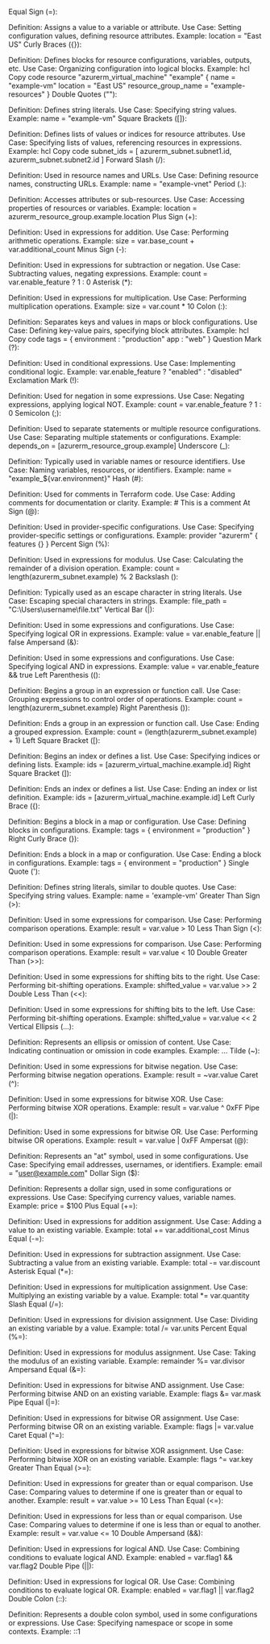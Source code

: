 Equal Sign (=):

Definition: Assigns a value to a variable or attribute.
Use Case: Setting configuration values, defining resource attributes.
Example: location = "East US"
Curly Braces ({}):

Definition: Defines blocks for resource configurations, variables, outputs, etc.
Use Case: Organizing configuration into logical blocks.
Example:
hcl
Copy code
resource "azurerm_virtual_machine" "example" {
  name                  = "example-vm"
  location              = "East US"
  resource_group_name   = "example-resources"
}
Double Quotes (""):

Definition: Defines string literals.
Use Case: Specifying string values.
Example: name = "example-vm"
Square Brackets ([]):

Definition: Defines lists of values or indices for resource attributes.
Use Case: Specifying lists of values, referencing resources in expressions.
Example:
hcl
Copy code
subnet_ids = [
  azurerm_subnet.subnet1.id,
  azurerm_subnet.subnet2.id
]
Forward Slash (/):

Definition: Used in resource names and URLs.
Use Case: Defining resource names, constructing URLs.
Example: name = "example-vnet"
Period (.):

Definition: Accesses attributes or sub-resources.
Use Case: Accessing properties of resources or variables.
Example: location = azurerm_resource_group.example.location
Plus Sign (+):

Definition: Used in expressions for addition.
Use Case: Performing arithmetic operations.
Example: size = var.base_count + var.additional_count
Minus Sign (-):

Definition: Used in expressions for subtraction or negation.
Use Case: Subtracting values, negating expressions.
Example: count = var.enable_feature ? 1 : 0
Asterisk (*):

Definition: Used in expressions for multiplication.
Use Case: Performing multiplication operations.
Example: size = var.count * 10
Colon (:):

Definition: Separates keys and values in maps or block configurations.
Use Case: Defining key-value pairs, specifying block attributes.
Example:
hcl
Copy code
tags = {
  environment : "production"
  app         : "web"
}
Question Mark (?):

Definition: Used in conditional expressions.
Use Case: Implementing conditional logic.
Example: var.enable_feature ? "enabled" : "disabled"
Exclamation Mark (!):

Definition: Used for negation in some expressions.
Use Case: Negating expressions, applying logical NOT.
Example: count = var.enable_feature ? 1 : 0
Semicolon (;):

Definition: Used to separate statements or multiple resource configurations.
Use Case: Separating multiple statements or configurations.
Example: depends_on = [azurerm_resource_group.example]
Underscore (_):

Definition: Typically used in variable names or resource identifiers.
Use Case: Naming variables, resources, or identifiers.
Example: name = "example_${var.environment}"
Hash (#):

Definition: Used for comments in Terraform code.
Use Case: Adding comments for documentation or clarity.
Example: # This is a comment
At Sign (@):

Definition: Used in provider-specific configurations.
Use Case: Specifying provider-specific settings or configurations.
Example: provider "azurerm" { features {} }
Percent Sign (%):

Definition: Used in expressions for modulus.
Use Case: Calculating the remainder of a division operation.
Example: count = length(azurerm_subnet.example) % 2
Backslash ():

Definition: Typically used as an escape character in string literals.
Use Case: Escaping special characters in strings.
Example: file_path = "C:\\Users\\username\\file.txt"
Vertical Bar (|):

Definition: Used in some expressions and configurations.
Use Case: Specifying logical OR in expressions.
Example: value = var.enable_feature || false
Ampersand (&):

Definition: Used in some expressions and configurations.
Use Case: Specifying logical AND in expressions.
Example: value = var.enable_feature && true
Left Parenthesis (():

Definition: Begins a group in an expression or function call.
Use Case: Grouping expressions to control order of operations.
Example: count = length(azurerm_subnet.example)
Right Parenthesis ()):

Definition: Ends a group in an expression or function call.
Use Case: Ending a grouped expression.
Example: count = (length(azurerm_subnet.example) + 1)
Left Square Bracket ([):

Definition: Begins an index or defines a list.
Use Case: Specifying indices or defining lists.
Example: ids = [azurerm_virtual_machine.example.id]
Right Square Bracket (]):

Definition: Ends an index or defines a list.
Use Case: Ending an index or list definition.
Example: ids = [azurerm_virtual_machine.example.id]
Left Curly Brace ({):

Definition: Begins a block in a map or configuration.
Use Case: Defining blocks in configurations.
Example: tags = { environment = "production" }
Right Curly Brace (}):

Definition: Ends a block in a map or configuration.
Use Case: Ending a block in configurations.
Example: tags = { environment = "production" }
Single Quote ('):

Definition: Defines string literals, similar to double quotes.
Use Case: Specifying string values.
Example: name = 'example-vm'
Greater Than Sign (>):

Definition: Used in some expressions for comparison.
Use Case: Performing comparison operations.
Example: result = var.value > 10
Less Than Sign (<):

Definition: Used in some expressions for comparison.
Use Case: Performing comparison operations.
Example: result = var.value < 10
Double Greater Than (>>):

Definition: Used in some expressions for shifting bits to the right.
Use Case: Performing bit-shifting operations.
Example: shifted_value = var.value >> 2
Double Less Than (<<):

Definition: Used in some expressions for shifting bits to the left.
Use Case: Performing bit-shifting operations.
Example: shifted_value = var.value << 2
Vertical Ellipsis (...):

Definition: Represents an ellipsis or omission of content.
Use Case: Indicating continuation or omission in code examples.
Example: ...
Tilde (~):

Definition: Used in some expressions for bitwise negation.
Use Case: Performing bitwise negation operations.
Example: result = ~var.value
Caret (^):

Definition: Used in some expressions for bitwise XOR.
Use Case: Performing bitwise XOR operations.
Example: result = var.value ^ 0xFF
Pipe (|):

Definition: Used in some expressions for bitwise OR.
Use Case: Performing bitwise OR operations.
Example: result = var.value | 0xFF
Ampersat (@):

Definition: Represents an "at" symbol, used in some configurations.
Use Case: Specifying email addresses, usernames, or identifiers.
Example: email = "user@example.com"
Dollar Sign ($):

Definition: Represents a dollar sign, used in some configurations or expressions.
Use Case: Specifying currency values, variable names.
Example: price = $100
Plus Equal (+=):

Definition: Used in expressions for addition assignment.
Use Case: Adding a value to an existing variable.
Example: total += var.additional_cost
Minus Equal (-=):

Definition: Used in expressions for subtraction assignment.
Use Case: Subtracting a value from an existing variable.
Example: total -= var.discount
Asterisk Equal (*=):

Definition: Used in expressions for multiplication assignment.
Use Case: Multiplying an existing variable by a value.
Example: total *= var.quantity
Slash Equal (/=):

Definition: Used in expressions for division assignment.
Use Case: Dividing an existing variable by a value.
Example: total /= var.units
Percent Equal (%=):

Definition: Used in expressions for modulus assignment.
Use Case: Taking the modulus of an existing variable.
Example: remainder %= var.divisor
Ampersand Equal (&=):

Definition: Used in expressions for bitwise AND assignment.
Use Case: Performing bitwise AND on an existing variable.
Example: flags &= var.mask
Pipe Equal (|=):

Definition: Used in expressions for bitwise OR assignment.
Use Case: Performing bitwise OR on an existing variable.
Example: flags |= var.value
Caret Equal (^=):

Definition: Used in expressions for bitwise XOR assignment.
Use Case: Performing bitwise XOR on an existing variable.
Example: flags ^= var.key
Greater Than Equal (>=):

Definition: Used in expressions for greater than or equal comparison.
Use Case: Comparing values to determine if one is greater than or equal to another.
Example: result = var.value >= 10
Less Than Equal (<=):

Definition: Used in expressions for less than or equal comparison.
Use Case: Comparing values to determine if one is less than or equal to another.
Example: result = var.value <= 10
Double Ampersand (&&):

Definition: Used in expressions for logical AND.
Use Case: Combining conditions to evaluate logical AND.
Example: enabled = var.flag1 && var.flag2
Double Pipe (||):

Definition: Used in expressions for logical OR.
Use Case: Combining conditions to evaluate logical OR.
Example: enabled = var.flag1 || var.flag2
Double Colon (::):

Definition: Represents a double colon symbol, used in some configurations or expressions.
Use Case: Specifying namespace or scope in some contexts.
Example: ::1
